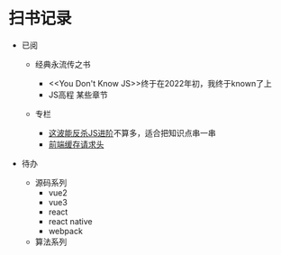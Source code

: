 # 扫书记录

- 已阅
  - 经典永流传之书
    - <<You Don't Know JS>>终于在2022年初，我终于known了上
    - JS高程 某些章节

  - 专栏
    - [这波能反杀JS进阶](https://www.jianshu.com/p/cd3fee40ef59)不算多，适合把知识点串一串
    - [前端缓存请求头](https://zhuanlan.zhihu.com/p/44789005)


- 待办
  - 源码系列
    - vue2
    - vue3
    - react
    - react native
    - webpack
  - 算法系列
  
